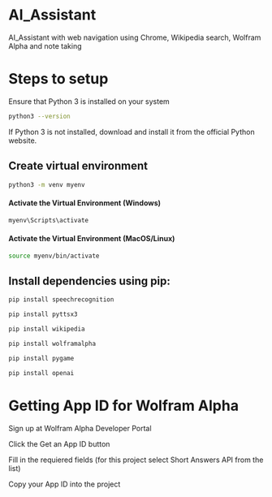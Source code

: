 # AI_Assistant
AI_Assistant with web navigation using Chrome, Wikipedia search, Wolfram Alpha and note taking

# Steps to setup

Ensure that Python 3 is installed on your system 
```bash
python3 --version
```

If Python 3 is not installed, download and install it from the official Python website.


## Create virtual environment 
```bash
python3 -m venv myenv
```  

#### Activate the Virtual Environment (Windows)
```bash
myenv\Scripts\activate
```

#### Activate the Virtual Environment (MacOS/Linux)
```bash
source myenv/bin/activate
```

## Install dependencies using pip:
```bash
pip install speechrecognition
```
```bash
pip install pyttsx3
```
```bash
pip install wikipedia
```
```bash
pip install wolframalpha
```
```bash
pip install pygame
```
```bash
pip install openai
```
# Getting App ID for Wolfram Alpha

Sign up at Wolfram Alpha Developer Portal

Click the Get an App ID button

Fill in the requiered fields (for this project select Short Answers API from the list)

Copy your App ID into the project
